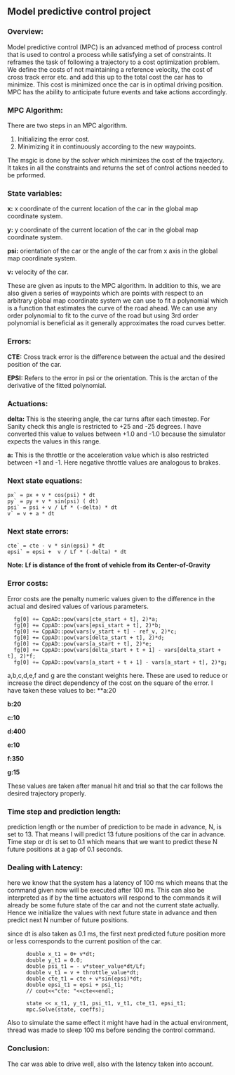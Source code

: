 ## Model predictive control project

### Overview:

Model predictive control (MPC) is an advanced method of process control that is used to control a process while satisfying a set of constraints. It reframes the task of following a trajectory to a cost optimization problem. We define the costs of not maintaining a reference velocity, the cost of cross track error etc. and add this up to the total cost the car has to minimize. This cost is minimized once the car is in optimal driving position. MPC has the ability to anticipate future events and take actions accordingly.

### MPC Algorithm:

There are two steps in an MPC algorithm.
1. Initializing the error cost.
2. Minimizing it in continuously according to the new waypoints.

The msgic is done by the solver which minimizes the cost of the trajectory. It takes in all the constraints and returns the set of control actions needed to be prformed.

### State variables:

 **x:** x coordinate of the current location of the car in the global map coordinate system.
 
 **y:** y coordinate of the current location of the car in the global map coordinate system.
 
 **psi:** orientation of the car or the angle of the car from x axis in the global map coordinate system.
 
 **v:** velocity of the car. 
 
These are given as inputs to the MPC algorithm. In addition to this, we are also given a series of waypoints which are points with respect to an arbitrary global map coordinate system we can use to fit a polynomial which is a function that estimates the curve of the road ahead. We can use any order polynomial to fit to the curve of the road but using 3rd order polynomial is beneficial as it generally approximates the road curves better.

### Errors:

**CTE:** Cross track error is the difference between the actual and the desired position of the car.

**EPSI:** Refers to the error in psi or the orientation. This is the arctan of the derivative of the fitted polynomial.

### Actuations:

**delta:** This is the steering angle, the car turns after each timestep. For Sanity check this angle is restricted to +25 and -25 degrees. I have converted this value to values between +1.0 and -1.0 because the simulator expects the values in this range.

**a:** This is the throttle or the acceleration value which is also restricted between +1 and -1. Here negative throttle values are analogous to brakes.

### Next state equations:

    px` = px + v * cos(psi) * dt
    py` = py + v * sin(psi) ( dt)
    psi` = psi + v / Lf * (-delta) * dt
    v` = v + a * dt
    
### Next state errors:

    cte` = cte - v * sin(epsi) * dt
    epsi` = epsi +  v / Lf * (-delta) * dt

**Note: Lf is distance of the front of vehicle from its Center-of-Gravity**


### Error costs:

Error costs are the penalty numeric values given to the difference in the actual and desired values of various parameters. 

      fg[0] += CppAD::pow(vars[cte_start + t], 2)*a;
      fg[0] += CppAD::pow(vars[epsi_start + t], 2)*b;
      fg[0] += CppAD::pow(vars[v_start + t] - ref_v, 2)*c;
      fg[0] += CppAD::pow(vars[delta_start + t], 2)*d;
      fg[0] += CppAD::pow(vars[a_start + t], 2)*e;
      fg[0] += CppAD::pow(vars[delta_start + t + 1] - vars[delta_start + t], 2)*f;
      fg[0] += CppAD::pow(vars[a_start + t + 1] - vars[a_start + t], 2)*g;
      
a,b,c,d,e,f and g are the constant weights here. These are used to reduce or increase the direct dependency of the cost on the square of the error.
I have taken these values to be:
**a:20

**b:20**

**c:10**

**d:400**

**e:10**

**f:350**

**g:15**

These values are taken after manual hit and trial so that the car follows the desired trajectory properly.

### Time step and prediction length:

prediction length or the number of prediction to be made in advance, N, is set to 13. That means I will predict 13 future positions of the car in advance.
Time step or dt is set to 0.1 which means that we want to predict these N future positions at a gap of 0.1 seconds.


### Dealing with Latency:

here we know that the system has a latency of 100 ms which means that the command given now will be executed after 100 ms.
This can also be interpreted as if by the time actuators will respond to the commands it will already be some future state of the car and not the current state actually. Hence we initialize the values with next future state in advance and then predict next N number of future positions.

since dt is also taken as 0.1 ms, the first next predicted future position more or less corresponds to the current position of the car.

          double x_t1 = 0+ v*dt;
          double y_t1 = 0.0;
          double psi_t1 = - v*steer_value*dt/Lf;
          double v_t1 = v + throttle_value*dt;
          double cte_t1 = cte + v*sin(epsi)*dt;
          double epsi_t1 = epsi + psi_t1;
          // cout<<"cte: "<<cte<<endl;

          state << x_t1, y_t1, psi_t1, v_t1, cte_t1, epsi_t1;
          mpc.Solve(state, coeffs); 
Also to simulate the same effect it might have had in the actual environment, thread was made to sleep 100 ms before sending the control command.
          
### Conclusion:
The car was able to drive well, also with the latency taken into account.




      

